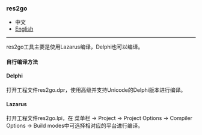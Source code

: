 ### res2go  

* 中文 
* [English](README.en-US.md)  

----

res2go工具主要是使用Lazarus编译，Delphi也可以编译。

#### 自行编译方法

#### Delphi

打开工程文件res2go.dpr，使用高级并支持Unicode的Delphi版本进行编译。

#### Lazarus 

打开工程文件res2go.lpi，在 菜单栏 -> Project -> Project Options -> Compiler Options -> Build modes中可选择相对应的平台进行编译。
